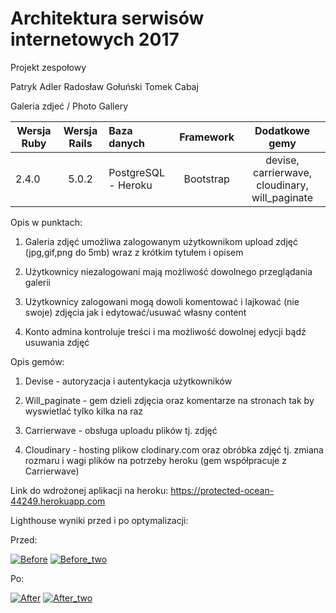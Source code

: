 # Architektura serwisów internetowych 2017
Projekt zespołowy

Patryk Adler
Radosław Gołuński
Tomek Cabaj

Galeria zdjeć / Photo Gallery

| Wersja Ruby   | Wersja Rails  |                Baza danych                 | Framework |           Dodatkowe gemy           |
| ------------- |:-------------:|:-------------------------------------------|:---------:|:----------------------------------:|
|      2.4.0    | 5.0.2         | PostgreSQL - Heroku                         | Bootstrap | devise, carrierwave, cloudinary, will_paginate |

Opis w punktach:

1. Galeria zdjęć umożliwa zalogowanym użytkownikom upload zdjęć (jpg,gif,png do 5mb) wraz z krótkim tytułem i opisem

2. Użytkownicy niezalogowani mają możliwość dowolnego przeglądania galerii

3. Użytkownicy zalogowani mogą dowoli komentować i lajkować (nie swoje) zdjęcia jak i edytować/usuwać własny content

4. Konto admina kontroluje treści i ma możliwość dowolnej edycji bądź usuwania zdjęć

Opis gemów:

1. Devise - autoryzacja i autentykacja użytkowników

2. Will_paginate - gem dzieli zdjęcia oraz komentarze na stronach tak by wyswietlać tylko kilka na raz

3. Carrierwave - obsługa uploadu plików tj. zdjęć

4. Cloudinary - hosting plikow clodinary.com oraz obróbka zdjęć tj. zmiana rozmaru i wagi plików na potrzeby heroku (gem współpracuje z Carrierwave)

Link do wdrożonej aplikacji na heroku: https://protected-ocean-44249.herokuapp.com

Lighthouse wyniki przed i po optymalizacji:

Przed:

<a href="https://ibb.co/gLJQO5"><img src="https://thumb.ibb.co/gLJQO5/Before.png" alt="Before" border="0"></a> <a href="https://ibb.co/mbUobQ"><img src="https://thumb.ibb.co/mbUobQ/Before_two.png" alt="Before_two" border="0"></a>

Po:

<a href="https://ibb.co/diUAqk"><img src="https://thumb.ibb.co/diUAqk/After.png" alt="After" border="0"></a> <a href="https://ibb.co/jFTgwQ"><img src="https://thumb.ibb.co/jFTgwQ/After_two.png" alt="After_two" border="0"></a> 
